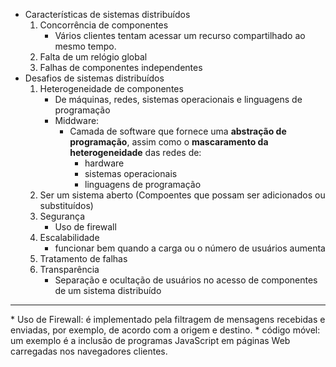 * Características de sistemas distribuídos
    1. Concorrência de componentes
        * Vários clientes tentam acessar um recurso compartilhado ao mesmo tempo.
    2. Falta de um relógio global
    3. Falhas de componentes independentes
* Desafios de sistemas distribuídos
    1. Heterogeneidade de componentes
        * De máquinas, redes, sistemas operacionais e linguagens de programação
        * Middware:
            * Camada de software que fornece uma <b>abstração de programação</b>, assim como o <b>mascaramento da heterogeneidade</b> das redes de:
                * hardware
                * sistemas operacionais
                * linguagens de programação
    2. Ser um sistema aberto (Compoentes que possam ser adicionados ou substituídos)
    3. Segurança
        * Uso de firewall
    4. Escalabilidade
        *  funcionar bem quando a carga ou o número de usuários  aumenta
    5. Tratamento de falhas
    6. Transparência
        * Separação e ocultação de usuários no acesso de componentes de um sistema distribuído
<hr/>
* Uso de Firewall: é implementado pela filtragem de mensagens recebidas e enviadas, por exemplo, de acordo com a origem e destino.
* código móvel: um exemplo é a inclusão de programas JavaScript em páginas Web carregadas nos navegadores clientes.